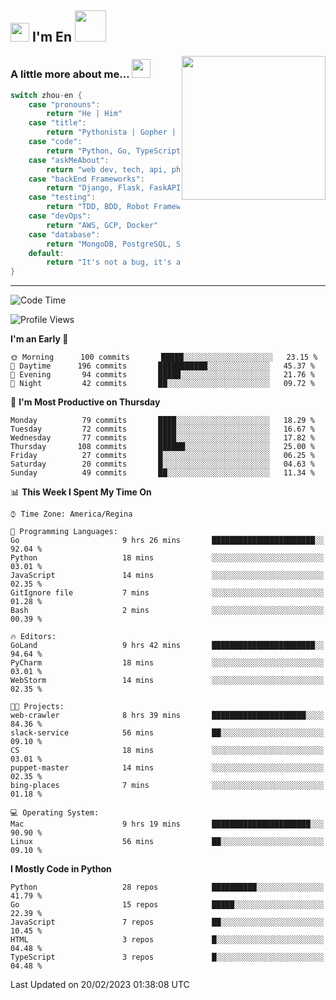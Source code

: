 <h2><img src="https://emojis.slackmojis.com/emojis/images/1531849430/4246/blob-sunglasses.gif?1531849430" width="30"/> I'm En <img src="https://media.giphy.com/media/12oufCB0MyZ1Go/giphy.gif" width="50"></h2>
<img align='right' src="https://media.giphy.com/media/M9gbBd9nbDrOTu1Mqx/giphy.gif" width="230">


### A little more about me... <img src="https://media.giphy.com/media/WUlplcMpOCEmTGBtBW/giphy.gif" width="30">  
<!--
```javascript
const zhou-en = {
    pronouns: "He" | "Him",
    title: "Pythonista" | "Gopher" | "Rustacean",
    code: ["Python", "Go", "Rust", "TypeScript"],
    askMeAbout: ["web dev", "tech", "app dev", "photography"],
    technologies: {
        backEnd: {
            python: ["Django", "Flask", "FaskAPI"],
            go: []
        },
        scraping: ["selenium", "scrapy", "spider"],
        testing: ["Robot Framework"],
        devOps: ["AWS", "Docker", "GCP", "Nginx"],
        databases: ["mongo", "postgresql", "sqlite"],
        misc: ["Firebase", "Heroku"]
    },
    architecture: ["Event Driven Architecture", "Microservices"],
    currentFocus: ["Temporal", "Rust"],
    funFact: "It's not a bug, it's a feature!"
};
```
  -->

```go
switch zhou-en {
    case "pronouns":
        return "He | Him"
    case "title":
        return "Pythonista | Gopher | Rustacean"
    case "code":
        return "Python, Go, TypeScript, Rust"
    case "askMeAbout":
        return "web dev, tech, api, photography, basketball"
    case "backEnd Frameworks":
        return "Django, Flask, FaskAPI, Temporal"
    case "testing":
        return "TDD, BDD, Robot Framework, pytest"
    case "devOps":
        return "AWS, GCP, Docker"
    case "database":
        return "MongoDB, PostgreSQL, Sqlit"
    default:
        return "It's not a bug, it's a feature!"
}
```




---
<!--START_SECTION:waka-->
![Code Time](http://img.shields.io/badge/Code%20Time-472%20hrs%2054%20mins-blue)

![Profile Views](http://img.shields.io/badge/Profile%20Views-15-blue)

**I'm an Early 🐤** 

```text
🌞 Morning      100 commits       █████░░░░░░░░░░░░░░░░░░░░   23.15 % 
🌆 Daytime      196 commits       ███████████░░░░░░░░░░░░░░   45.37 % 
🌃 Evening       94 commits       █████░░░░░░░░░░░░░░░░░░░░   21.76 % 
🌙 Night         42 commits       ██░░░░░░░░░░░░░░░░░░░░░░░   09.72 % 

```
📅 **I'm Most Productive on Thursday** 

```text
Monday          79 commits       ████░░░░░░░░░░░░░░░░░░░░░   18.29 % 
Tuesday         72 commits       ████░░░░░░░░░░░░░░░░░░░░░   16.67 % 
Wednesday       77 commits       ████░░░░░░░░░░░░░░░░░░░░░   17.82 % 
Thursday       108 commits       ██████░░░░░░░░░░░░░░░░░░░   25.00 % 
Friday          27 commits       █░░░░░░░░░░░░░░░░░░░░░░░░   06.25 % 
Saturday        20 commits       █░░░░░░░░░░░░░░░░░░░░░░░░   04.63 % 
Sunday          49 commits       ██░░░░░░░░░░░░░░░░░░░░░░░   11.34 % 

```


📊 **This Week I Spent My Time On** 

```text
⌚︎ Time Zone: America/Regina

💬 Programming Languages: 
Go                       9 hrs 26 mins       ███████████████████████░░   92.04 % 
Python                   18 mins             ░░░░░░░░░░░░░░░░░░░░░░░░░   03.01 % 
JavaScript               14 mins             ░░░░░░░░░░░░░░░░░░░░░░░░░   02.35 % 
GitIgnore file           7 mins              ░░░░░░░░░░░░░░░░░░░░░░░░░   01.28 % 
Bash                     2 mins              ░░░░░░░░░░░░░░░░░░░░░░░░░   00.39 % 

🔥 Editors: 
GoLand                   9 hrs 42 mins       ███████████████████████░░   94.64 % 
PyCharm                  18 mins             ░░░░░░░░░░░░░░░░░░░░░░░░░   03.01 % 
WebStorm                 14 mins             ░░░░░░░░░░░░░░░░░░░░░░░░░   02.35 % 

🐱‍💻 Projects: 
web-crawler              8 hrs 39 mins       █████████████████████░░░░   84.36 % 
slack-service            56 mins             ██░░░░░░░░░░░░░░░░░░░░░░░   09.10 % 
CS                       18 mins             ░░░░░░░░░░░░░░░░░░░░░░░░░   03.01 % 
puppet-master            14 mins             ░░░░░░░░░░░░░░░░░░░░░░░░░   02.35 % 
bing-places              7 mins              ░░░░░░░░░░░░░░░░░░░░░░░░░   01.18 % 

💻 Operating System: 
Mac                      9 hrs 19 mins       ██████████████████████░░░   90.90 % 
Linux                    56 mins             ██░░░░░░░░░░░░░░░░░░░░░░░   09.10 % 

```

**I Mostly Code in Python** 

```text
Python                   28 repos            ██████████░░░░░░░░░░░░░░░   41.79 % 
Go                       15 repos            █████░░░░░░░░░░░░░░░░░░░░   22.39 % 
JavaScript               7 repos             ██░░░░░░░░░░░░░░░░░░░░░░░   10.45 % 
HTML                     3 repos             █░░░░░░░░░░░░░░░░░░░░░░░░   04.48 % 
TypeScript               3 repos             █░░░░░░░░░░░░░░░░░░░░░░░░   04.48 % 

```



 Last Updated on 20/02/2023 01:38:08 UTC
<!--END_SECTION:waka-->
